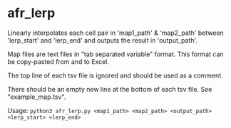 # afr_lerp

Linearly interpolates each cell pair in 'map1_path' & 'map2_path' between 'lerp_start' and 'lerp_end' and outputs the result in 'output_path'.

Map files are text files in "tab separated variable" format. This format can be copy-pasted from and to Excel.

The top line of each tsv file is ignored and should be used as a comment.

There should be an empty new line at the bottom of each tsv file.
See "example_map.tsv".

Usage:
   ```python3 afr_lerp.py <map1_path> <map2_path> <output_path> <lerp_start> <lerp_end>```
